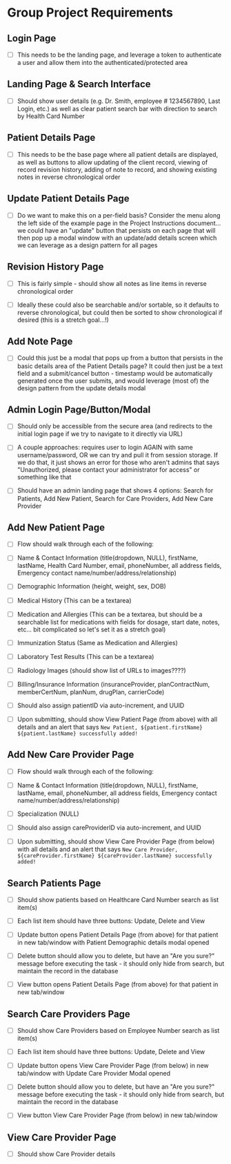 # Group Project Requirements

## Login Page

- [ ] This needs to be the landing page, and leverage a token to authenticate a user and allow them into the authenticated/protected area

## Landing Page & Search Interface

- [ ] Should show user details (e.g. Dr. Smith, employee # 1234567890, Last Login, etc.) as well as clear patient search bar with direction to search by Health Card Number

## Patient Details Page

- [ ] This needs to be the base page where all patient details are displayed, as well as buttons to allow updating of the client record, viewing of record revision history, adding of note to record, and showing existing notes in reverse chronological order

## Update Patient Details Page

- [ ] Do we want to make this on a per-field basis? Consider the menu along the left side of the example page in the Project Instructions document... we could have an "update" button that persists on each page that will then pop up a modal window with an update/add details screen which we can leverage as a design pattern for all pages

## Revision History Page

- [ ] This is fairly simple - should show all notes as line items in reverse chronological order

- [ ] Ideally these could also be searchable and/or sortable, so it defaults to reverse chronological, but could then be sorted to show chronological if desired (this is a stretch goal...!)

## Add Note Page

- [ ] Could this just be a modal that pops up from a button that persists in the basic details area of the Patient Details page? It could then just be a text field and a submit/cancel button - timestamp would be automatically generated once the user submits, and would leverage (most of) the design pattern from the update details modal

## Admin Login Page/Button/Modal

- [ ] Should only be accessible from the secure area (and redirects to the initial login page if we try to navigate to it directly via URL)

- [ ] A couple approaches: requires user to login AGAIN with same username/password, OR we can try and pull it from session storage. If we do that, it just shows an error for those who aren't admins that says "Unauthorized, please contact your administrator for access" or something like that

- [ ] Should have an admin landing page that shows 4 options: Search for Patients, Add New Patient, Search for Care Providers, Add New Care Provider

## Add New Patient Page

- [ ] Flow should walk through each of the following:

- [ ] Name & Contact Information (title(dropdown, NULL), firstName, lastName, Health Card Number, email, phoneNumber, all address fields, Emergency contact name/number/address/relationship)
- [ ] Demographic Information (height, weight, sex, DOB)
- [ ] Medical History (This can be a textarea)
- [ ] Medication and Allergies (This can be a textarea, but should be a searchable list for medications with fields for dosage, start date, notes, etc... bit complicated so let's set it as a stretch goal)
- [ ] Immunization Status (Same as Medication and Allergies)
- [ ] Laboratory Test Results (This can be a textarea)
- [ ] Radiology Images (should show list of URLs to images????)
- [ ] Billing/Insurance Information (insuranceProvider, planContractNum, memberCertNum, planNum, drugPlan, carrierCode)

- [ ] Should also assign patientID via auto-increment, and UUID

- [ ] Upon submitting, should show View Patient Page (from above) with all details and an alert that says `New Patient, ${patient.firstName} ${patient.lastName} successfully added!`

## Add New Care Provider Page

- [ ] Flow should walk through each of the following:

- [ ] Name & Contact Information (title(dropdown, NULL), firstName, lastName, email, phoneNumber, all address fields, Emergency contact name/number/address/relationship)
- [ ] Specialization (NULL)

- [ ] Should also assign careProviderID via auto-increment, and UUID

- [ ] Upon submitting, should show View Care Provider Page (from below) with all details and an alert that says `New Care Provider, ${careProvider.firstName} ${careProvider.lastName} successfully added!`

## Search Patients Page

- [ ] Should show patients based on Healthcare Card Number search as list item(s)

- [ ] Each list item should have three buttons: Update, Delete and View

- [ ] Update button opens Patient Details Page (from above) for that patient in new tab/window with Patient Demographic details modal opened

- [ ] Delete button should allow you to delete, but have an "Are you sure?" message before executing the task - it should only hide from search, but maintain the record in the database

- [ ] View button opens Patient Details Page (from above) for that patient in new tab/window

## Search Care Providers Page

- [ ] Should show Care Providers based on Employee Number search as list item(s)

- [ ] Each list item should have three buttons: Update, Delete and View

- [ ] Update button opens View Care Provider Page (from below) in new tab/window with Update Care Provider Modal opened

- [ ] Delete button should allow you to delete, but have an "Are you sure?" message before executing the task - it should only hide from search, but maintain the record in the database

- [ ] View button View Care Provider Page (from below) in new tab/window

## View Care Provider Page

- [ ] Should show Care Provider details 



